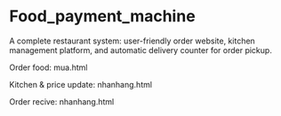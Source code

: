 # Food_payment_machine
A complete restaurant system: user-friendly order website, kitchen management platform, and automatic delivery counter for order pickup.

Order food: mua.html

Kitchen & price update: nhanhang.html

Order recive: nhanhang.html
